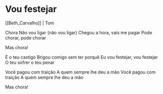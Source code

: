 # Vou festejar

[[Beth_Carvalho]] | Tom

Chora
Não vou ligar (não vou ligar)
Chegou a hora, vais me pagar
Pode chorar, pode chorar

Mas chora!

É o teu castigo
Brigou comigo sem ter porquê
Eu vou festejar, vou festejar
O teu sofrer o teu penar

Você pagou com traição
A quem sempre lhe deu a mão
Você pagou com traição
A quem sempre lhe deu a mão

Mas chora!
